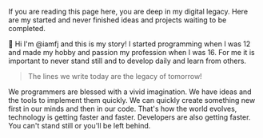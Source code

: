 If you are reading this page here, you are deep in my digital legacy. Here are my started and never finished ideas and projects waiting to be completed.

👋 Hi I'm @iamfj and this is my story! I started programming when I was 12 and made my hobby and passion my profession when I was 16. For me it is important to never stand still and to develop daily and learn from others. 

> The lines we write today are the legacy of tomorrow!

We programmers are blessed with a vivid imagination. We have ideas and the tools to implement them quickly. We can quickly create something new first in our minds and then in our code. That's how the world evolves, technology is getting faster and faster. Developers are also getting faster. You can't stand still or you'll be left behind.

<!---
iamfj/iamfj is a ✨ special ✨ repository because its `README.md` (this file) appears on your GitHub profile.
You can click the Preview link to take a look at your changes.
--->
